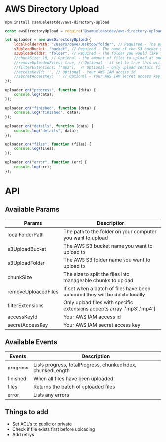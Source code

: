 # AWS Directory Upload

```
npm install @samueleastdev/aws-directory-upload
```

```js
const awsDirectoryUpload = require("@samueleastdev/aws-directory-upload");

let uploader = new awsDirectoryUpload({
    localFolderPath: "/Users/dave/Desktop/folder", // Required - The path to the folder you want to upload
    s3UploadBucket: "bucket", // Required - The name of the S3 bucket you want to upload to
    s3UploadFolder: "folder", // Required - The folder you would like to create in your bucket for the upload
    //chunkSize: 10, // Optional - the amount of files to upload at one time
    //removeUploadedFiles: true, // Optional - if set to true this will remove the files after they have been uploaded
    //filterExtensions: ['mp3'],  // Optional - only upload certain file types
    //accessKeyId: '', // Optional - Your AWS IAM access id
    //secretAccessKey: '' // Optional - Your AWS IAM secret access key
});

uploader.on("progress", function (data) {
    console.log(data);
});

uploader.on("finished", function (data) {
    console.log("finished", data);
});

uploader.on("details", function (data) {
    console.log("details", data);
});

uploader.on("files", function (files) {
    console.log(files);
});

uploader.on("error", function (err) {
    console.log(err);
});
```

# API

## Available Params

| Params              | Description                                                                 |
| ------------------- | --------------------------------------------------------------------------- |
| localFolderPath     | The path to the folder on your computer you want to upload                  |
| s3UploadBucket      | The AWS S3 bucket name you want to upload to                                |
| s3UploadFolder      | The AWS S3 folder name you want to upload to                                |
| chunkSize           | The size to split the files into manageable chunks to upload                |
| removeUploadedFiles | If set when a batch of files have been uploaded they will be delete locally |
| filterExtensions    | Only upload files with specific extensions accepts array ['mp3','mp4']      |
| accessKeyId         | Your AWS IAM access id                                                      |
| secretAccessKey     | Your AWS IAM secret access key                                              |

## Available Events

| Events   | Description                                                |
| -------- | ---------------------------------------------------------- |
| progress | Lists progress, totalProgress, chunkedIndex, chunkedLength |
| finished | When all files have been uploaded                          |
| files    | Returns the batch of uploaded files                        |
| error    | Lists any errors                                           |

## Things to add

-   Set ACL's to public or private
-   Check if file exists first before uploading
-   Add retrys
